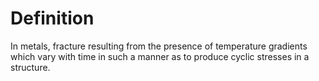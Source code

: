# Definition

In metals, fracture resulting from the presence of temperature gradients
which vary with time in such a manner as to produce cyclic stresses in a
structure.
